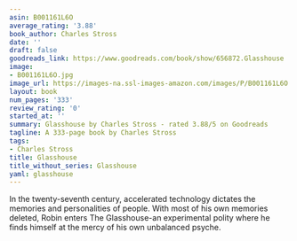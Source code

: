```yaml
---
asin: B001161L6O
average_rating: '3.88'
book_author: Charles Stross
date: ''
draft: false
goodreads_link: https://www.goodreads.com/book/show/656872.Glasshouse
image:
- B001161L6O.jpg
image_url: https://images-na.ssl-images-amazon.com/images/P/B001161L6O.01._SCLZZZZZZZ.jpg
layout: book
num_pages: '333'
review_rating: '0'
started_at: ''
summary: Glasshouse by Charles Stross - rated 3.88/5 on Goodreads
tagline: A 333-page book by Charles Stross
tags:
- Charles Stross
title: Glasshouse
title_without_series: Glasshouse
yaml: glasshouse
---
```


In the twenty-seventh century, accelerated technology dictates the memories and personalities of people. With most of his own memories deleted, Robin enters The Glasshouse-an experimental polity where he finds himself at the mercy of his own unbalanced psyche.